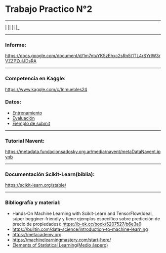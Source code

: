 # Trabajo Practico N°2

---

| ||
|| |_

---

### Informe:
https://docs.google.com/document/d/1m7ntuYK5zEhxc2sRn5t1TL4rSYrlW3rVZZPZuIJDsRA

---

### Competencia en Kaggle:
https://www.kaggle.com/c/Inmuebles24



### Datos:

- [Entrenamiento](https://metadata.fundacionsadosky.org.ar/media/navent/train.csv)
- [Evaluación](https://metadata.fundacionsadosky.org.ar/media/navent/test.csv)
- [Ejemplo de submit](https://metadata.fundacionsadosky.org.ar/media/navent/ejemploRespuesta.csv)

---

### Tutorial Navent:
https://metadata.fundacionsadosky.org.ar/media/navent/metaDataNavent.ipynb

---

### Documentación Scikit-Learn(biblia):
https://scikit-learn.org/stable/

---

### Bibliografía y material:
- Hands‑On Machine Learning with Scikit‑Learn and TensorFlow(Ideal, súper begginer-friendly y tiene ejemplos especifico sobre predicción de precio de propiedades): https://b-ok.cc/book/5207527/b6e3a9
- https://builtin.com/data-science/introduction-to-machine-learning
- https://metacademy.org
- https://machinelearningmastery.com/start-here/
- [Elements of Statistical Learning(Medio áspero)](https://web.stanford.edu/~hastie/ElemStatLearn/printings/ESLII_print12.pdf)
